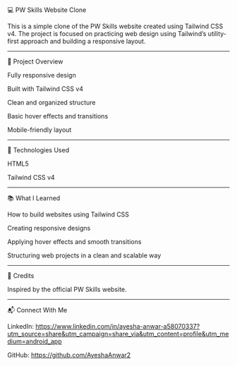 
💻 PW Skills Website Clone

This is a simple clone of the PW Skills website created using Tailwind CSS v4. The project is focused on practicing web design using Tailwind’s utility-first approach and building a responsive layout.


---

📂 Project Overview

Fully responsive design

Built with Tailwind CSS v4

Clean and organized structure

Basic hover effects and transitions

Mobile-friendly layout



---

🚀 Technologies Used

HTML5

Tailwind CSS v4



---

📚 What I Learned

How to build websites using Tailwind CSS

Creating responsive designs

Applying hover effects and smooth transitions

Structuring web projects in a clean and scalable way



---

🙌 Credits

Inspired by the official PW Skills website.


---

📬 Connect With Me

LinkedIn: https://www.linkedin.com/in/ayesha-anwar-a58070337?utm_source=share&utm_campaign=share_via&utm_content=profile&utm_medium=android_app

GitHub: https://github.com/AyeshaAnwar2

